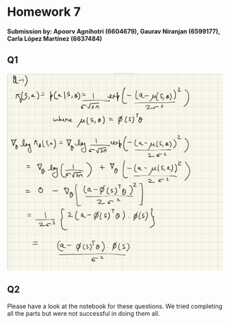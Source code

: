 # Homework 7

#### Submission by: Apoorv Agnihotri (6604679), Gaurav Niranjan (6599177), Carla López Martínez (6637484)

## Q1
![img](plots\q1.jpg)


## Q2

Please have a look at the notebook for these questions. We tried completing all the parts but were not successful in doing them all.

